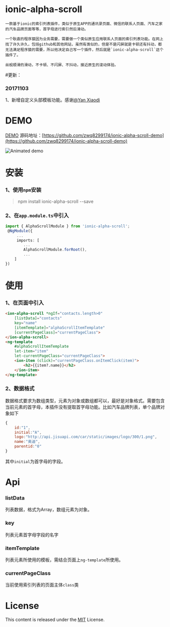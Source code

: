 # ionic-alpha-scroll
	一款基于ionic的索引列表插件，类似于原生APP的通讯录页面、微信的联系人页面、汽车之家的汽车品牌页面等等，首字母进行索引然后滑动。

	一个耿直的程序猿因为业务需要，需要做一个类似原生应用联系人页面的索引列表功能。在网上找了许久许久，包括github和其他网站，虽然有类似的，但是不是闪屏就是卡顿还有抖动，都无法满足程序猿的需要，所以他决定自己写一个插件，然后就是`ionic-alpha-scroll`这个插件了。

	丝般顺滑的滑动，不卡顿、不闪屏、不抖动，接近原生的滚动体验。

#更新：

### 20171103
1、新增自定义头部模板功能。感谢[@Yan Xiaodi](https://github.com/yanxiaodi)

# DEMO
[DEMO](http://zwq8299174.github.io/ionic-alpha-scroll/)
源码地址：[https://github.com/zwq8299174/ionic-alpha-scroll-demo](https://github.com/zwq8299174/ionic-alpha-scroll-demo)

![Animated demo](https://github.com/zwq8299174/ionic-alpha-scroll/blob/master/Screenshot.gif)


# 安装
### 1、使用`npm`安装
> npm install ionic-alpha-scroll --save
### 2、在`app.module.ts`中引入
```typescript
import { AlphaScrollModule } from 'ionic-alpha-scroll';
 @NgModule({
	 ...
	 imports: [
		...
		AlphaScrollModule.forRoot(),
		...
	]
})
```
# 使用
### 1、在页面中引入
```html
<ion-alpha-scroll *ngIf="contacts.length>0"
	[listData]="contacts"
	key="name"
	[itemTemplate]="alphaScrollItemTemplate"
	[currentPageClass]="currentPageClass">
</ion-alpha-scroll>
<ng-template
	#alphaScrollItemTemplate
	let-item="item"
	let-currentPageClass="currentPageClass">
	<ion-item (click)="currentPageClass.onItemClick(item)">
		<h2>{{item?.name}}</h2>
	</ion-item>
</ng-template>
```

### 2、数据格式
数据格式要求为数组类型，元素为对象或数组都可以，最好是对象格式。需要包含当前元素的首字母，本插件没有提取首字母功能。比如汽车品牌列表，单个品牌对象如下
```javascript
{
	id:"1",
	initial:"A",
	logo:"http://api.jisuapi.com/car/static/images/logo/300/1.png",
	name:"奥迪",
	parentid:"0"
}
```
其中`initial`为首字母的字段。

# Api
### listData
列表数据，格式为Array，数组元素为对象。
### key
列表元素首字母字段的名字
### itemTemplate
列表元素所使用的模板，需结合页面上`ng-template`所使用。
### currentPageClass
当前使用索引列表的页面主体`class`类


# License
This content is released under the [MIT](https://opensource.org/licenses/MIT) License.
